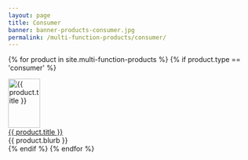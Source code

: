 ```yaml
---
layout: page
title: Consumer
banner: banner-products-consumer.jpg
permalink: /multi-function-products/consumer/
---
```


{% for product in site.multi-function-products %}
{% if product.type == 'consumer' %}
<div id="content-area">
  <div class="view view-uc-products view-id-uc_products view-display-id-page_4 view-dom-id-1">
    <div class="view-content">
      <div class="views-row views-row-1 views-row-odd views-row-first">
        <div class="views-field-field-image-cache-fid">
          <div class="field-content">
            <a href="{{ product.id }}"></a>
            <a href="{{ product.id }}" class="imagecache imagecache-product_list imagecache-linked imagecache-product_list_linked">
              <img src="/images/{{ product.image }}" alt="{{ product.title }}" title="{{ product.title }}" width="65" height="100" class="imagecache imagecache-product_list" data-pin-nopin="true">
            </a>
          </div>
        </div>
        <div class="views-field-title">
          <span class="field-content"><a href="{{ product.id }}">{{ product.title }}</a></span>
        </div>
        <div class="views-field-field-blurb-value">
          <span class="field-content">{{ product.blurb }}</span>
        </div>
      </div>
    </div>
  </div>
</div>
{% endif %}
{% endfor %}
